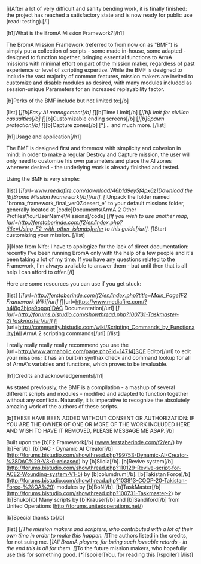[i]After a lot of very difficult and sanity bending work, it is finally finished: the project has reached a satisfactory state and is now ready for public use (read: testing).[/i]

[h1]What is the BromA Mission Framework?[/h1]

The BromA Mission Framework (referred to from now on as "BMF") is simply put a collection of scripts - some made in-house, some adapted - designed to function together, bringing essential functions to ArmA missions with minimal effort on part of the mission maker, regardless of past experience or level of scripting expertise.
While the BMF is designed to include the vast majority of common features, mission makers are invited to customize and disable modules as desired, with many modules included as session-unique Parameters for an increased replayability factor.

[b]Perks of the BMF include but not limited to:[/b]

[list]
[*][b]Easy AI management[/b]
[*][b]Time Limit[/b]
[*][b]Limit for civilian casualties[/b]
[*][b]Customizable ending screens[/b]
[*][b]Spawn protection[/b]
[*][b]Capture zones[/b]
[*]... and much more.
[/list]

[h1]Usage and application[/h1]

The BMF is designed first and foremost with simplicity and cohesion in mind: in order to make a regular Destroy and Capture mission, the user will only need to customize his own parameters and place the AI zones wherever desired - the underlying work is already finished and tested.

Using the BMF is very simple:

[list]
[*][url=www.mediafire.com/download/46b1d9ey5f4px6z]Download the [b]Broma Mission Framework[/b][/url].
[*]Unpack the folder named "broma_framework_final_ver07.desert_e" to your default missions folder, generally located at [code]Documents\ArmA 2 Other Profiles\YourUserName\Missions[/code]
[*]If you wish to use another map, [url=http://ferstaberinde.com/f2/en/index.php?title=Using_F2_with_other_islands]refer to this guide[/url].
[*]Start customizing your mission.
[/list]

[i]Note from Nife: I have to apologize for the lack of direct documentation: recently I've been running BromA only with the help of a few people and it's been taking a lot of my time. If you have any questions related to the Framework, I'm always available to answer them - but until then that is all help I can afford to offer.[/i]

Here are some resources you can use if you get stuck:

[list]
[*][url=http://ferstaberinde.com/f2/en/index.php?title=Main_Page]F2 Framework Wiki[/url]
[*][url=https://www.mediafire.com/?h4j8g2hjqa9opog]DAC Documentation[/url]
[*][url=http://forums.bistudio.com/showthread.php?100731-Taskmaster-2]Taskmaster[/url]
[*][url=http://community.bistudio.com/wiki/Scripting_Commands_by_Functionality]All ArmA 2 scripting commands[/url]
[/list]

I really really really really recommend you use the [url=http://www.armaholic.com/page.php?id=14714]SQF Editor[/url] to edit your missions; it has an built-in synthax check and command lookup for all of ArmA's variables and functions, which proves to be invaluable.

[h1]Credits and acknowledgements[/h1]

As stated previously, the BMF is a compilation - a mashup of several different scripts and modules - modified and adapted to function together without any conflicts. Naturally, it is  imperative to recognize the absolutely amazing work of the authors of these scripts.

[b]THESE HAVE BEEN ADDED WITHOUT CONSENT OR AUTHORIZATION: IF YOU ARE THE OWNER OF ONE OR MORE OF THE WORK INCLUDED HERE AND WISH TO HAVE IT REMOVED, PLEASE MESSAGE ME ASAP.[/b]

Built upon the [b]F2 Framework[/b] (www.ferstaberinde.com/f2/en/) by [b]Fer[/b].
[b]DAC - Dynamic AI Creator[/b] (http://forums.bistudio.com/showthread.php?99753-Dynamic-AI-Creator-%28DAC%29-V3-0-released) by [b]Silola[/b].
[b]Revive system[/b] (http://forums.bistudio.com/showthread.php?110129-Revive-script-for-ACE2-Wounding-system-V1-5) by [b]columdrum[/b]. 
[b]Takistan Force[/b] (http://forums.bistudio.com/showthread.php?103813-COOP-20-Takistan-Force-%28OA%29) modules by [b]BoN[/b].
[b]TaskMaster[/b] (http://forums.bistudio.com/showthread.php?100731-Taskmaster-2) by [b]Shuko[/b]
Many scripts by [b]Krauser[/b] and [b]Sandiford[/b] from United Operations (http://forums.unitedoperations.net/)

[b]Special thanks to[/b]

[list]
[*]The mission makers and scripters, who contributed with a lot of their own time in order to make this happen.
[*]The authors listed in the credits, for not suing me.
[*]All BromA players, for being such loveable retards - in the end this is all for them.
[*]To the future mission makers, who hopefully use this for something good.
[*][spoiler]You, for reading this.[/spoiler]
[/list]
